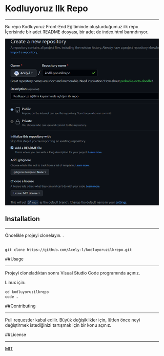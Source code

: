 # Kodluyoruz Ilk Repo
***
Bu repo Kodluyoruz Front-End Eğitiminde oluşturduğumuz ilk repo. İçerisinde bir adet README dosyası, bir adet de index.html barındırıyor.

![github](Screenshot_5.png)

## Installation
***
Öncelikle projeyi clonelayın. .


```

git clone https://github.com/Acely-l/kodluyoruzilkrepo.git
```
##Usage
***
Projeyi cloneladıktan sonra Visual Studio Code programında açınız.

Linux için:
```
cd kodluyoruzilkrepo
code .
```
##Contributing
***
Pull requestler kabul edilir. Büyük değişiklikler için, lütfen önce neyi değiştirmek istediğinizi tartışmak için bir konu açınız.

##License
***
[MIT](https://choosealicense.com/licenses/mit/)




